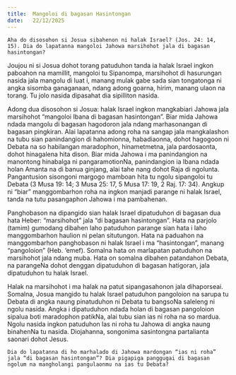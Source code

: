 ```yaml
---
title:  Mangoloi di bagasan Hasintongan
date:   22/12/2025
---
```


`Aha do disosohon si Josua sibahenon ni halak Israel? (Jos. 24: 14, 15). Dia do lapatanna mangoloi Jahowa marsihohot jala di bagasan hasintongan?`

Joujou ni si Josua dohot torang patuduhon tanda ia halak Israel ingkon paboahon na mamillit, mangoloi tu Sipanompa, marsihohot di hasurungan nasida jala mangolu di luat i, manang mulak gabe sada sian tongatonga ni angka sisomba ganaganaan, ndang adong goarna, hirim, manang ulaon na torang. Tu jolo nasida dipasahat dia sipilliton nasida.

Adong dua disosohon si Josua: halak Israel ingkon mangkabiari Jahowa jala marsihohot “mangoloi Ibana di bagasan hasintongan”. Biar mida Jahowa ndada mangolu di bagasan hagodoron jala ndang marhasonangan di bagasan pingkiran. Alai lapatanna adong roha na sangap jala mangkalashon na tubu sian panindangion di hahomionna, habadiaonna, dohot hagogoon ni Debata na so habilangan maradophon, hinametmetna, jala pardosaonta, dohot hinagalena hita dison. Biar mida Jahowa i ma panindangion na manontong hinabalga ni pangaramotionNa, panindangion ia Ibana ndada holan Amanta na di banua ginjang, alai tahe nang dohot Raja di ngolunta. Pangantusion sisongoni margogo mamboan hita tu ngolu sipangoloi tu Debata (3 Musa 19: 14; 3 Musa 25: 17, 5 Musa 17: 19, 2 Raj. 17: 34). Angkup ni “biar” manggombarhon roha na ingkon manjadi parange ni halak Israel, tanda na tutu pasangaphon Jahowa i ma pambahenan.

Panghobason na dipangido sian halak Israel dipatuduhon di bagasan dua hata Heber: “marsihohot” jala “di bagasan hasintongan”. Hata na parjolo (tamim) gumodang dibahen laho patuduhon parange sian hata i laho manggombarhon haulion ni pelan situtungon. Hata na paduahon na manggombarhon panghobason ni halak Israel i ma “hasintongan”, manang “pangoloion” (Heb. ‘emef). Somalna hata on marlapatan patuduhon na marsihohot jala ndang muba. Hata on somalna dibahen patandahon Debata, na parangeNa dohot denggan dipatuduhon di bagasan hatigoran, jala dipatuduhon tu halak Israel.

Halak na marsihohot i ma halak na patut sipangasahonon jala dihaporseai. Somalna, Josua mangido tu halak Israel patuduhon pangoloion na sarupa tu Debata di angka naung pinatuduhon ni Debata tu bangsoNa saleleng ni ngolu nasida. Angka i dipatuduhon ndada holan di bagasan pangoloion sipalua boti maradophon patikNa, alai tubu sian ias ni roha na so mardua. Ngolu nasida ingkon patuduhon las ni roha tu Jahowa di angka naung binahenNa tu nasida. Diojahanna, songonima sasintongna partalianta saonari dohot Jesus.

`Dia do lapatanna di ho marhalado di Jahowa mardongan “ias ni roha” jala “di bagasan hasintongan”? Dia pigapiga panggugai di bagasan ngolum na mangholangi pangulaonmu na ias tu Debata?`